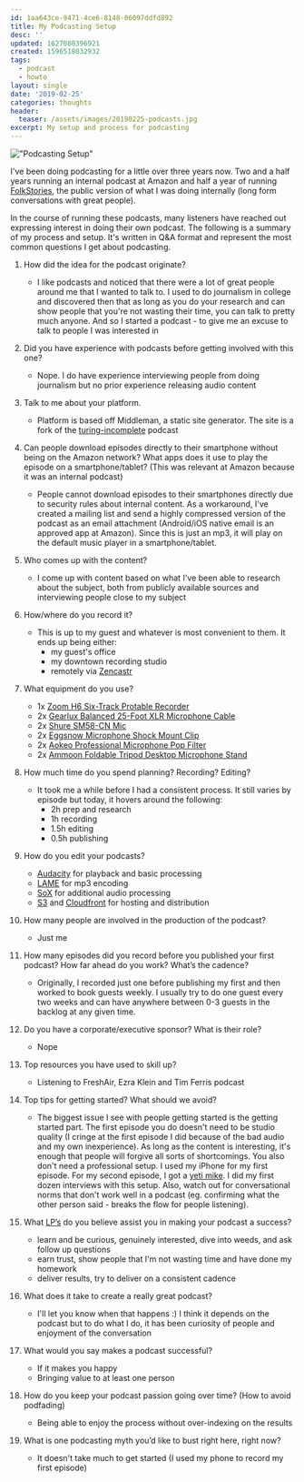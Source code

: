 ```yaml
---
id: 1aa643ce-9471-4ce6-8148-06097ddfd892
title: My Podcasting Setup
desc: ''
updated: 1627080396921
created: 1596518032932
tags:
  - podcast
  - howto
layout: single
date: '2019-02-25'
categories: thoughts
header:
  teaser: /assets/images/20190225-podcasts.jpg
excerpt: My setup and process for podcasting
---
```

!["Podcasting Setup"](https://kevinslin-images.s3.us-west-2.amazonaws.com/images/20190225-podcasts.jpg)

I've been doing podcasting for a little over three years now. Two and a half years running an internal podcast at Amazon and half a year of running [FolkStories](https://folkstories.org), the public version of what I was doing internally (long form conversations with great people).

In the course of running these podcasts, many listeners have reached out expressing interest in doing their own podcast. The following is a summary of my process and setup. It's written in Q&A format and represent the most common questions I get about podcasting.

1. How did the idea for the podcast originate?
    - I like podcasts and noticed that there were a lot of great people around me that I wanted to talk to. I used to do journalism in college and discovered then that as long as you do your research and can show people that you're not wasting their time, you can talk to pretty much anyone. And so I started a podcast - to give me an excuse to talk to people I was interested in

2.	Did you have experience with podcasts before getting involved with this one?
    - Nope. I do have experience interviewing people from doing journalism but no prior experience releasing audio content

3.	Talk to me about your platform.
    - Platform is based off Middleman, a static site generator. The site is a fork of the [turing-incomplete](https://github.com/turing-incomplete/turing-incomplete) podcast

4. Can people download episodes directly to their smartphone without being on the Amazon network? What apps does it use to play the episode on a smartphone/tablet? (This was relevant at Amazon because it was an internal podcast)
    - People cannot download episodes to their smartphones directly due to security rules about internal content.  As a workaround, I've created a  mailing list and send a highly compressed version of the podcast as an email attachment (Android/iOS native email is an approved app at Amazon). Since this is just an mp3, it will play on the default music player in a smartphone/tablet.

5.	Who comes up with the content?
    - I come up with content based on what I've been able to research about the subject, both from publicly available sources and interviewing people close to my subject

6.	How/where do you record it?
    - This is up to my guest and whatever is most convenient to them. It ends up being either:
        - my guest's office
        - my downtown recording studio
        - remotely via [Zencastr](https://zencastr.com)
7. What equipment do you use?
    - 1x [Zoom H6 Six-Track Protable Recorder](https://amzn.to/2SrdMLd)
    - 2x [Gearlux Balanced 25-Foot XLR Microphone Cable](https://amzn.to/2ICUoeN)
    - 2x [Shure SM58-CN Mic](https://amzn.to/2U8q0dw)
    - 2x [Eggsnow Microphone Shock Mount Clip](https://amzn.to/2NtyJ7F)
    - 2x [Aokeo Professional Microphone Pop Filter ](https://amzn.to/2BTNSub)
    - 2x [Ammoon Foldable Tripod Desktop Microphone Stand](https://amzn.to/2IEtyCV)

7.	How much time do you spend planning? Recording? Editing?
    - It took me a while before I had a consistent process. It still varies by episode but today, it hovers around the following:
        - 2h prep and research
        - 1h recording
        - 1.5h editing
        - 0.5h publishing

8. How do you edit your podcasts?
    - [Audacity](https://www.audacityteam.org/) for playback and basic processing
    - [LAME](http://lame.sourceforge.net/) for mp3 encoding
    - [SoX](http://sox.sourceforge.net/) for additional audio processing
    - [S3](https://aws.amazon.com/s3/) and [Cloudfront](https://aws.amazon.com/cloudfront/) for hosting and distribution

8.	How many people are involved in the production of the podcast?
    - Just me

9.	How many episodes did you record before you published your first podcast? How far ahead do you work? What’s the cadence?
    - Originally, I recorded just one before publishing my first and then worked to book guests weekly. I usually try to do one guest every two weeks and can have anywhere between 0-3 guests in the backlog at any given time.

11.	Do you have a corporate/executive sponsor? What is their role?
    - Nope

12.	Top resources you have used to skill up?
    - Listening to FreshAir, Ezra Klein and Tim Ferris podcast

13. Top tips for getting started? What should we avoid?
    - The biggest issue I see with people getting started is the getting started part. The first episode you do doesn't need to be studio quality (I cringe at the first episode I did because of the bad audio and my own inexperience). As long as the content is interesting, it's enough that people will forgive all sorts of shortcomings. You also don't need a professional setup. I used my iPhone for my first episode. For my second episode, I got a [yeti mike](http://amzn.to/2wVEpk8). I did my first dozen interviews with this setup. Also, watch out for conversational norms that don't work well in a podcast (eg. confirming what the other person said - breaks the flow for people listening).

14. What [LP’s](https://www.amazon.jobs/en-gb/principles) do you believe assist you in making your podcast a success?
    - learn and be curious, genuinely interested, dive into weeds, and ask follow up questions
    - earn trust, show people that I'm not wasting time and have done my homework
    - deliver results, try to deliver on a consistent cadence

15. What does it take to create a really great podcast?
    - I'll let you know when that happens :) I think it depends on the podcast but to do what I do, it has been curiosity of people and enjoyment of the conversation

16. What would you say makes a podcast successful?
    - If it makes you happy
    - Bringing value to at least one person

17. How do you keep your podcast passion going over time? (How to avoid podfading)
    - Being able to enjoy the process without over-indexing on the results

18. What is one podcasting myth you’d like to bust right here, right now?
    - It doesn't take much to get started (I used my phone to record my first episode)

